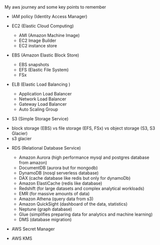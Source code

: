 My aws journey and some key points to remember

* IAM policy (Identity Access Manager)

* EC2 (Elastic Cloud Computing)
  - AMI (Amazon Machine Image)
  - EC2 Image Builder
  - EC2 instance store

* EBS (Amazon Elastic Block Store)
  - EBS snapshots
  - EFS (Elastic File System)
  - FSx

* ELB (Elastic Load Balancing )
  - Application Load Balancer
  - Network Load Balancer 
  - Gateway Load Balancer
  - Auto Scaling Group

* S3 (Simple Storage Service)
 - block storage (EBS) vs file storage (EFS, FSx) vs object storage (S3, S3 Glacier)
 - s3 glacier

* RDS (Relational Database Service)
  - Amazon Aurora (high performance mysql and postgres database from amazon)
  - DocumentDB (aurora but for mongodb)
  - DynamoDB (nosql serverless database)
  - DAX (cache database like redis but only for dynamoDb)
  - Amazon ElastiCache (redis like database)
  - Redshift (for large datasets and complex analytical workloads)
  - EMR (for massive amounts of data)
  - Amazon Athena (query data from s3)
  - Amazon QuickSight (dashboard of the data, statistics)
  - Neptune (graph database)
  - Glue (simplifies preparing data for analytics and machine learning)
  - DMS (database migration)

* AWS Secret Manager
 - AWS KMS